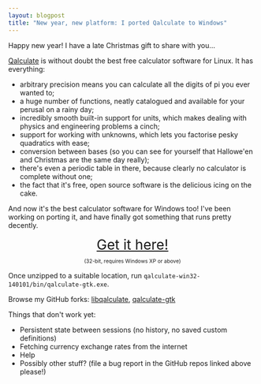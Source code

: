 ```yaml
---
layout: blogpost
title: "New year, new platform: I ported Qalculate to Windows"
---
```


Happy new year! I have a late Christmas gift to share with you...

[Qalculate](http://qalculate.sourceforge.net) is without doubt the best free calculator software for Linux. It has everything:

* arbitrary precision means you can calculate all the digits of pi you ever wanted to;
* a huge number of functions, neatly catalogued and available for your perusal on a rainy day;
* incredibly smooth built-in support for units, which makes dealing with physics and engineering problems a cinch;
* support for working with unknowns, which lets you factorise pesky quadratics with ease;
* conversion between bases (so you can see for yourself that Hallowe'en and Christmas are the same day really);
* there's even a periodic table in there, because clearly no calculator is complete without one;
* the fact that it's free, open source software is the delicious icing on the cake.

And now it's the best calculator software for Windows too! I've been working on porting it, and have finally got something that runs pretty decently.

<div style="text-align: center; font-size: 200%;">
<a href="/dump/qalculate-win32-140101.zip">
Get it here!</a>
</div>
<p style="font-size: 75%; text-align: center;">(32-bit, requires Windows XP or above)</p>

Once unzipped to a suitable location, run `qalculate-win32-140101/bin/qalculate-gtk.exe`.

Browse my GitHub forks: [libqalculate](http://github.com/chengsun/libqalculate), [qalculate-gtk](http://github.com/chengsun/qalculate-gtk)

Things that don't work yet:

* Persistent state between sessions (no history, no saved custom definitions)
* Fetching currency exchange rates from the internet
* Help
* Possibly other stuff? (file a bug report in the GitHub repos linked above please!)
